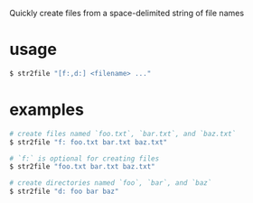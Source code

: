 Quickly create files from a space-delimited string of file names

# usage
```sh
$ str2file "[f:,d:] <filename> ..."
```


# examples
```sh
# create files named `foo.txt`, `bar.txt`, and `baz.txt`
$ str2file "f: foo.txt bar.txt baz.txt"

# `f:` is optional for creating files
$ str2file "foo.txt bar.txt baz.txt"

# create directories named `foo`, `bar`, and `baz`
$ str2file "d: foo bar baz"
```
